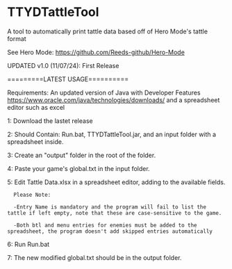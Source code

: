 # TTYDTattleTool
A tool to automatically print tattle data based off of Hero Mode's tattle format

See Hero Mode: https://github.com/Reeds-github/Hero-Mode 

UPDATED v1.0 (11/07/24): First Release

=========LATEST USAGE==========

Requirements: An updated version of Java with Developer Features
https://www.oracle.com/java/technologies/downloads/
and a spreadsheet editor such as excel

1: Download the lastet release

2: Should Contain: Run.bat, TTYDTattleTool.jar, and an input folder with a spreadsheet inside.

3: Create an "output" folder in the root of the folder.

4: Paste your game's global.txt in the input folder.

5: Edit Tattle Data.xlsx in a spreadsheet editor, adding to the available fields.
      
      Please Note:
        
      -Entry Name is mandatory and the program will fail to list the tattle if left empty, note that these are case-sensitive to the game.

      -Both btl and menu entries for enemies must be added to the spreadsheet, the program doesn't add skipped entries automatically

6: Run Run.bat

7: The new modified global.txt should be in the output folder.
